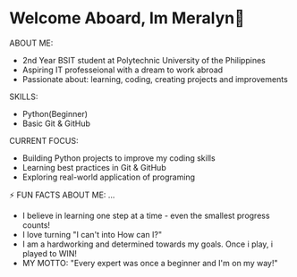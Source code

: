 # Welcome Aboard, Im Meralyn👋

ABOUT ME: 
- 2nd Year BSIT student at Polytechnic University of the Philippines
- Aspiring IT professeional with a dream to work abroad
- Passionate about: learning, coding, creating projects and improvements

SKILLS:
- Python(Beginner)
- Basic Git & GitHub

CURRENT FOCUS:
- Building Python projects to improve my coding skills
- Learning best practices in Git & GitHub
- Exploring real-world application of programing

⚡ FUN FACTS ABOUT ME: ...
- I believe in learning one step at a time - even the smallest progress counts!
- I love turning "I can't into How can I?"
- I am a hardworking and determined towards my goals. Once i play, i played to WIN!
- MY MOTTO: "Every expert was once a beginner and I'm on my way!"
